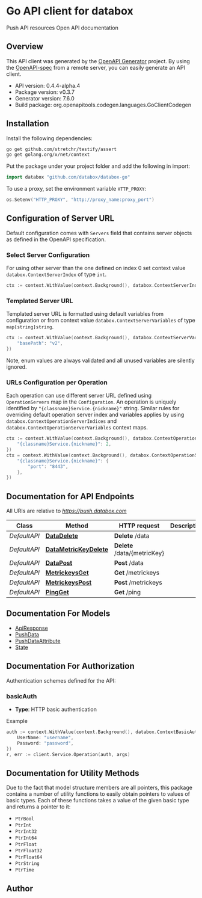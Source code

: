 # Go API client for databox

Push API resources Open API documentation

## Overview
This API client was generated by the [OpenAPI Generator](https://openapi-generator.tech) project.  By using the [OpenAPI-spec](https://www.openapis.org/) from a remote server, you can easily generate an API client.

- API version: 0.4.4-alpha.4
- Package version: v0.3.7
- Generator version: 7.6.0
- Build package: org.openapitools.codegen.languages.GoClientCodegen

## Installation

Install the following dependencies:

```sh
go get github.com/stretchr/testify/assert
go get golang.org/x/net/context
```

Put the package under your project folder and add the following in import:

```go
import databox "github.com/databox/databox-go"
```

To use a proxy, set the environment variable `HTTP_PROXY`:

```go
os.Setenv("HTTP_PROXY", "http://proxy_name:proxy_port")
```

## Configuration of Server URL

Default configuration comes with `Servers` field that contains server objects as defined in the OpenAPI specification.

### Select Server Configuration

For using other server than the one defined on index 0 set context value `databox.ContextServerIndex` of type `int`.

```go
ctx := context.WithValue(context.Background(), databox.ContextServerIndex, 1)
```

### Templated Server URL

Templated server URL is formatted using default variables from configuration or from context value `databox.ContextServerVariables` of type `map[string]string`.

```go
ctx := context.WithValue(context.Background(), databox.ContextServerVariables, map[string]string{
	"basePath": "v2",
})
```

Note, enum values are always validated and all unused variables are silently ignored.

### URLs Configuration per Operation

Each operation can use different server URL defined using `OperationServers` map in the `Configuration`.
An operation is uniquely identified by `"{classname}Service.{nickname}"` string.
Similar rules for overriding default operation server index and variables applies by using `databox.ContextOperationServerIndices` and `databox.ContextOperationServerVariables` context maps.

```go
ctx := context.WithValue(context.Background(), databox.ContextOperationServerIndices, map[string]int{
	"{classname}Service.{nickname}": 2,
})
ctx = context.WithValue(context.Background(), databox.ContextOperationServerVariables, map[string]map[string]string{
	"{classname}Service.{nickname}": {
		"port": "8443",
	},
})
```

## Documentation for API Endpoints

All URIs are relative to *https://push.databox.com*

Class | Method | HTTP request | Description
------------ | ------------- | ------------- | -------------
*DefaultAPI* | [**DataDelete**](docs/DefaultAPI.md#datadelete) | **Delete** /data | 
*DefaultAPI* | [**DataMetricKeyDelete**](docs/DefaultAPI.md#datametrickeydelete) | **Delete** /data/{metricKey} | 
*DefaultAPI* | [**DataPost**](docs/DefaultAPI.md#datapost) | **Post** /data | 
*DefaultAPI* | [**MetrickeysGet**](docs/DefaultAPI.md#metrickeysget) | **Get** /metrickeys | 
*DefaultAPI* | [**MetrickeysPost**](docs/DefaultAPI.md#metrickeyspost) | **Post** /metrickeys | 
*DefaultAPI* | [**PingGet**](docs/DefaultAPI.md#pingget) | **Get** /ping | 


## Documentation For Models

 - [ApiResponse](docs/ApiResponse.md)
 - [PushData](docs/PushData.md)
 - [PushDataAttribute](docs/PushDataAttribute.md)
 - [State](docs/State.md)


## Documentation For Authorization


Authentication schemes defined for the API:
### basicAuth

- **Type**: HTTP basic authentication

Example

```go
auth := context.WithValue(context.Background(), databox.ContextBasicAuth, databox.BasicAuth{
	UserName: "username",
	Password: "password",
})
r, err := client.Service.Operation(auth, args)
```


## Documentation for Utility Methods

Due to the fact that model structure members are all pointers, this package contains
a number of utility functions to easily obtain pointers to values of basic types.
Each of these functions takes a value of the given basic type and returns a pointer to it:

* `PtrBool`
* `PtrInt`
* `PtrInt32`
* `PtrInt64`
* `PtrFloat`
* `PtrFloat32`
* `PtrFloat64`
* `PtrString`
* `PtrTime`

## Author



